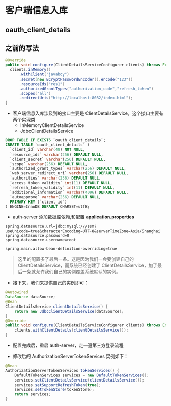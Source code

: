 # 客户端信息入库

## oauth_client_details

## 之前的写法

```java
@Override
public void configure(ClientDetailsServiceConfigurer clients) throws Exception {
  clients.inMemory()
      .withClient("javaboy")
      .secret(new BCryptPasswordEncoder().encode("123"))
      .resourceIds("res1")
      .authorizedGrantTypes("authorization_code","refresh_token")
      .scopes("all")
      .redirectUris("http://localhost:8082/index.html");
}
```

* 客户端信息入库涉及到的接口主要是 ClientDetailsService，这个接口主要有两个实现类
  - InMemoryClientDetailsService
  - JdbcClientDetailsService

```sql
DROP TABLE IF EXISTS `oauth_client_details`;
CREATE TABLE `oauth_client_details` (
  `client_id` varchar(48) NOT NULL,
  `resource_ids` varchar(256) DEFAULT NULL,
  `client_secret` varchar(256) DEFAULT NULL,
  `scope` varchar(256) DEFAULT NULL,
  `authorized_grant_types` varchar(256) DEFAULT NULL,
  `web_server_redirect_uri` varchar(256) DEFAULT NULL,
  `authorities` varchar(256) DEFAULT NULL,
  `access_token_validity` int(11) DEFAULT NULL,
  `refresh_token_validity` int(11) DEFAULT NULL,
  `additional_information` varchar(4096) DEFAULT NULL,
  `autoapprove` varchar(256) DEFAULT NULL,
  PRIMARY KEY (`client_id`)
) ENGINE=InnoDB DEFAULT CHARSET=utf8;
```

* auth-server 添加数据库依赖,和配置 **application.properties**

```properties
spring.datasource.url=jdbc:mysql:///ssm?useUnicode=true&characterEncoding=UTF-8&serverTimeZone=Asia/Shanghai
spring.datasource.password=0
spring.datasource.username=root

spring.main.allow-bean-definition-overriding=true
```

> 这里的配置多了最后一条。这是因为我们一会要创建自己的 ClientDetailsService，而系统已经创建了 ClientDetailsService，加了最后一条就允许我们自己的实例覆盖系统默认的实例。

* 接下来，我们来提供自己的实例即可：

```java
@Autowired
DataSource dataSource;
@Bean
ClientDetailsService clientDetailsService() {
    return new JdbcClientDetailsService(dataSource);
}
@Override
public void configure(ClientDetailsServiceConfigurer clients) throws Exception {
    clients.withClientDetails(clientDetailsService());
}
```

* 配置完成后，重启 auth-server，走一遍第三方登录流程

* 修改后的 AuthorizationServerTokenServices 实例如下：

```java
@Bean
AuthorizationServerTokenServices tokenServices() {
    DefaultTokenServices services = new DefaultTokenServices();
    services.setClientDetailsService(clientDetailsService());
    services.setSupportRefreshToken(true);
    services.setTokenStore(tokenStore);
    return services;
}
```


